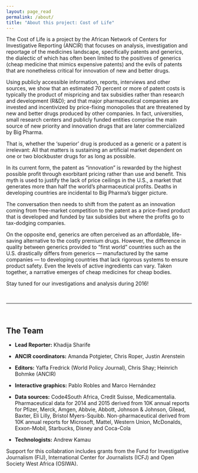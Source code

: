 ```yaml
---
layout: page_read
permalink: /about/
title: "About this project: Cost of Life"
---
```


The Cost of Life is a project by the African Network of Centers for Investigative Reporting (ANCIR) that focuses on analysis, investigation and reportage of the medicines landscape, specifically patents and generics, the dialectic of which has often been limited to the positives of generics (cheap medicine that mimics expensive patents) and the evils of patents that are nonetheless critical for innovation of new and better drugs.

Using publicly accessible information, reports, interviews and other sources, we show that an estimated 70 percent or more of patent costs is typically the product of mispricing and tax subsidies rather than research and development (R&D); and that major pharmaceutical companies are invested and incentivized by price-fixing monopolies that are threatened by new and better drugs produced by other companies. In fact, universities, small research centers and publicly funded entities comprise the main source of new priority and innovation drugs that are later commercialized by Big Pharma.

That is, whether the ‘superior’ drug is produced as a generic or a patent is irrelevant: All that matters is sustaining an artificial market dependent on one or two blockbuster drugs for as long as possible.

In its current form, the patent as “innovation” is rewarded by the highest possible profit through exorbitant pricing rather than use and benefit. This myth is used to justify the lack of price ceilings in the U.S., a market that generates more than half the world’s pharmaceutical profits. Deaths in developing countries are incidental to Big Pharma’s bigger picture.

The conversation then needs to shift from the patent as an innovation coming from free-market competition to the patent as a price-fixed product that is developed and funded by tax subsidies but where the profits go to tax-dodging companies.


On the opposite end, generics are often perceived as an affordable, life-saving alternative to the costly premium drugs. However, the difference in quality between generics provided to “first world” countries such as the U.S. drastically differs from generics — manufactured by the same companies — to developing countries that lack rigorous systems to ensure product safety. Even the levels of active ingredients can vary. Taken together, a narrative emerges of cheap medicines for cheap bodies.


Stay tuned for our investigations and analysis during 2016!

<br/>

*******

<br/>
      
<a name="team"></a>The Team
-------

- **Lead Reporter:**  Khadija Sharife

- **ANCIR coordinators:**  Amanda Potgieter, Chris Roper, Justin Arenstein

- **Editors:**  Yaffa Fredrick (World Policy Journal), Chris Shay; Heinrich Bohmke (ANCIR)

- **Interactive graphics:**  Pablo Robles and Marco Hernández

- **Data sources:** Code4South Africa, Credit Suisse, Medicamentalia. Pharmaceutical data for 2014 and 2015 derived from 10K annual reports for Pfizer, Merck, Amgen, Abbvie, Abbott, Johnson & Johnson, Gilead, Baxter, Eli Lilly, Bristol Myers-Squibb. Non-pharmaceutical derived from 10K annual reports for Microsoft, Mattel, Western Union, McDonalds, Exxon-Mobil, Starbucks, Disney and Coca-Cola

- **Technologists:** Andrew Kamau

Support for this collabration includes grants from the Fund for Investigative Journalism (FIJ), International Center for Journalists (ICFJ) and Open Society West Africa (OSIWA).
